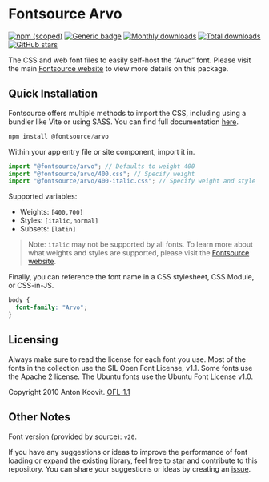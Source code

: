 # Fontsource Arvo

[![npm (scoped)](https://img.shields.io/npm/v/@fontsource/arvo?color=brightgreen)](https://www.npmjs.com/package/@fontsource/arvo) [![Generic badge](https://img.shields.io/badge/fontsource-passing-brightgreen)](https://github.com/fontsource/fontsource) [![Monthly downloads](https://badgen.net/npm/dm/@fontsource/arvo)](https://github.com/fontsource/fontsource) [![Total downloads](https://badgen.net/npm/dt/@fontsource/arvo)](https://github.com/fontsource/fontsource) [![GitHub stars](https://img.shields.io/github/stars/fontsource/fontsource.svg?style=social&label=Star)](https://github.com/fontsource/fontsource/stargazers)

The CSS and web font files to easily self-host the “Arvo” font. Please visit the main [Fontsource website](https://fontsource.org/fonts/arvo) to view more details on this package.

## Quick Installation

Fontsource offers multiple methods to import the CSS, including using a bundler like Vite or using SASS. You can find full documentation [here](https://fontsource.org/docs/getting-started/introduction).

```javascript
npm install @fontsource/arvo
```

Within your app entry file or site component, import it in.

```javascript
import "@fontsource/arvo"; // Defaults to weight 400
import "@fontsource/arvo/400.css"; // Specify weight
import "@fontsource/arvo/400-italic.css"; // Specify weight and style
```

Supported variables:
- Weights: `[400,700]`
- Styles: `[italic,normal]`
- Subsets: `[latin]`

> Note: `italic` may not be supported by all fonts. To learn more about what weights and styles are supported, please visit the [Fontsource website](https://fontsource.org/fonts/arvo).

Finally, you can reference the font name in a CSS stylesheet, CSS Module, or CSS-in-JS.

```css
body {
  font-family: "Arvo";
}
```

## Licensing
Always make sure to read the license for each font you use. Most of the fonts in the collection use the SIL Open Font License, v1.1. Some fonts use the Apache 2 license. The Ubuntu fonts use the Ubuntu Font License v1.0.

Copyright 2010 Anton Koovit.
[OFL-1.1](http://scripts.sil.org/OFL)

## Other Notes
Font version (provided by source): `v20`.

If you have any suggestions or ideas to improve the performance of font loading or expand the existing library, feel free to star and contribute to this repository. You can share your suggestions or ideas by creating an [issue](https://github.com/fontsource/fontsource/issues).